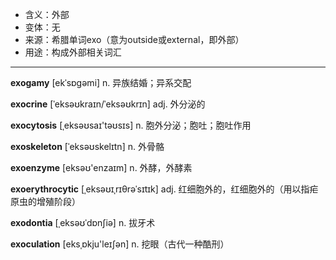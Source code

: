 - <span class="definition">含义：外部</span>
- <span class="definition">变体：无</span>
- <span class="definition">来源：希腊单词exo（意为outside或external，即外部）</span>
- <span class="definition">用途：构成外部相关词汇</span>

---

<span class="vocabulary">**exogamy**</span> [ekˈsɒɡəmi] n. 异族结婚；异系交配

<span class="vocabulary">**exocrine**</span> [ˈeksəʊkraɪn/ˈeksəʊkrɪn] adj. 外分泌的

<span class="vocabulary">**exocytosis**</span> [ˌeksəʊsaɪ'təʊsɪs] n. 胞外分泌；胞吐；胞吐作用

<span class="vocabulary">**exoskeleton**</span> [ˈeksəʊskelɪtn] n. 外骨骼

<span class="vocabulary">**exoenzyme**</span> [eksəʊ'enzaɪm] n. 外酵，外酵素

<span class="vocabulary">**exoerythrocytic**</span> [ˌeksəʊɪˌrɪθrəˈsɪtɪk] adj. 红细胞外的，红细胞外的（用以指疟原虫的增殖阶段）

<span class="vocabulary">**exodontia**</span> [ˌeksəʊˈdɒnʃiə] n. 拔牙术

<span class="vocabulary">**exoculation**</span> [eksˌɒkju'leɪʃәn] n. 挖眼（古代一种酷刑）


